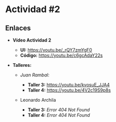 # Actividad #2
## Enlaces

 -  **Vídeo Actividad 2** 
	 -  **UI:** https://youtu.be/_rQY7zmYgF0 
	 - **Código:** https://youtu.be/c6gcAdaY22s
	 
 - **Talleres:**
	 - *Juan Rambal:*
		 - **Taller 3:** https://youtu.be/kvosuE_JJA4
		 - **Taller 4:** https://youtu.be/4V2c19S9p8s
		 
	 - Leonardo Archila
		- **Taller 3:** *Error 404 Not Found*
		 - **Taller 4:** *Error 404 Not Found*
